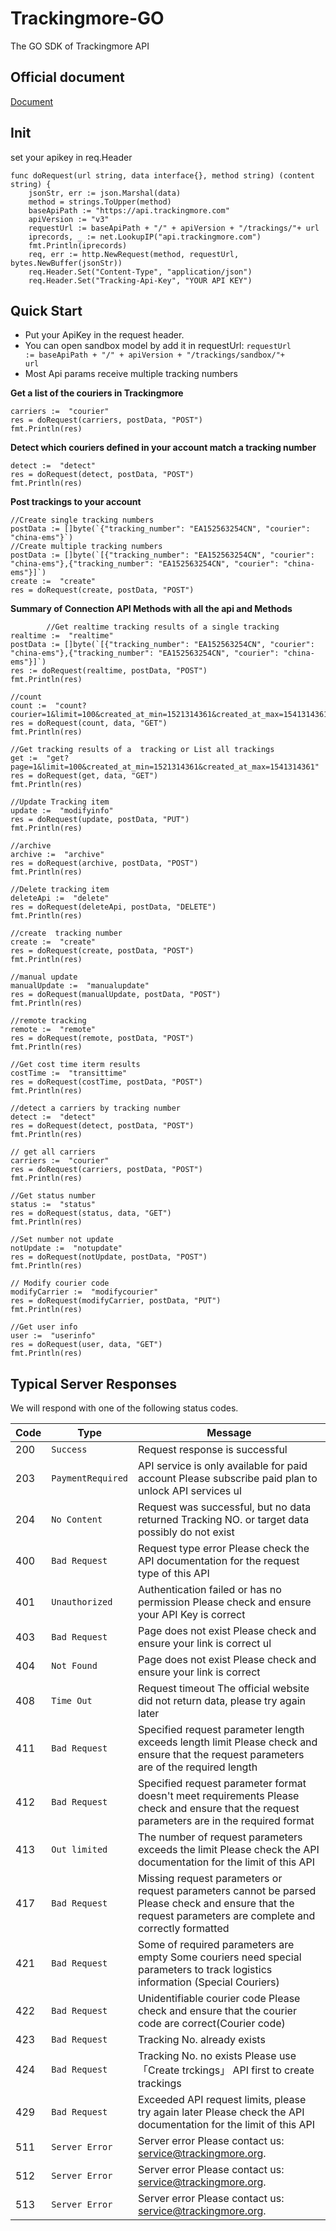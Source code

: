 Trackingmore-GO
=================

The GO SDK of Trackingmore API
## Official document

[Document](https://www.trackingmore.com/v3/api-index)

Init
--------------
set your apikey in req.Header
~~~
func doRequest(url string, data interface{}, method string) (content string) {
	jsonStr, err := json.Marshal(data)
	method = strings.ToUpper(method)
	baseApiPath := "https://api.trackingmore.com"
	apiVersion := "v3"
	requestUrl := baseApiPath + "/" + apiVersion + "/trackings/"+ url
	iprecords, _ := net.LookupIP("api.trackingmore.com")
	fmt.Println(iprecords)
	req, err := http.NewRequest(method, requestUrl, bytes.NewBuffer(jsonStr))
	req.Header.Set("Content-Type", "application/json")
	req.Header.Set("Tracking-Api-Key", "YOUR API KEY")
~~~

Quick Start
--------------
- Put your ApiKey in the request header.
- You can open sandbox model by add it in requestUrl: <code>requestUrl := baseApiPath + "/" + apiVersion + "/trackings/sandbox/"+ url</code>
- Most Api params receive multiple tracking numbers

**Get a list of the couriers in Trackingmore**

	carriers :=  "courier"
	res = doRequest(carriers, postData, "POST")
	fmt.Println(res)

**Detect which couriers defined in your account match a tracking number**

	detect :=  "detect"
	res = doRequest(detect, postData, "POST")
	fmt.Println(res)


**Post trackings to your account**

    //Create single tracking numbers
    postData := []byte(`{"tracking_number": "EA152563254CN", "courier": "china-ems"}`)
    //Create multiple tracking numbers
    postData := []byte(`[{"tracking_number": "EA152563254CN", "courier": "china-ems"},{"tracking_number": "EA152563254CN", "courier": "china-ems"}]`)
    create :=  "create"
	res = doRequest(create, postData, "POST")

**Summary of Connection API Methods with all the api and Methods**

            //Get realtime tracking results of a single tracking
	realtime :=  "realtime"
	postData := []byte(`[{"tracking_number": "EA152563254CN", "courier": "china-ems"},{"tracking_number": "EA152563254CN", "courier": "china-ems"}]`)
	res := doRequest(realtime, postData, "POST")
	fmt.Println(res)

	//count
	count :=  "count?courier=1&limit=100&created_at_min=1521314361&created_at_max=1541314361"
	res = doRequest(count, data, "GET")
	fmt.Println(res)

	//Get tracking results of a  tracking or List all trackings
	get :=  "get?page=1&limit=100&created_at_min=1521314361&created_at_max=1541314361"
	res = doRequest(get, data, "GET")
	fmt.Println(res)

	//Update Tracking item
	update :=  "modifyinfo"
	res = doRequest(update, postData, "PUT")
	fmt.Println(res)

	//archive
	archive :=  "archive"
	res = doRequest(archive, postData, "POST")
	fmt.Println(res)

	//Delete tracking item
	deleteApi :=  "delete"
	res = doRequest(deleteApi, postData, "DELETE")
	fmt.Println(res)

	//create  tracking number
	create :=  "create"
	res = doRequest(create, postData, "POST")
	fmt.Println(res)

	//manual update
	manualUpdate :=  "manualupdate"
	res = doRequest(manualUpdate, postData, "POST")
	fmt.Println(res)

	//remote tracking
	remote :=  "remote"
	res = doRequest(remote, postData, "POST")
	fmt.Println(res)

	//Get cost time iterm results
	costTime :=  "transittime"
	res = doRequest(costTime, postData, "POST")
	fmt.Println(res)

	//detect a carriers by tracking number
	detect :=  "detect"
	res = doRequest(detect, postData, "POST")
	fmt.Println(res)

	// get all carriers
	carriers :=  "courier"
	res = doRequest(carriers, postData, "POST")
	fmt.Println(res)

	//Get status number
	status :=  "status"
	res = doRequest(status, data, "GET")
	fmt.Println(res)

	//Set number not update
	notUpdate :=  "notupdate"
	res = doRequest(notUpdate, postData, "POST")
	fmt.Println(res)

	// Modify courier code
	modifyCarrier :=  "modifycourier"
	res = doRequest(modifyCarrier, postData, "PUT")
	fmt.Println(res)

	//Get user info
	user :=  "userinfo"
	res = doRequest(user, data, "GET")
	fmt.Println(res)

## Typical Server Responses

We will respond with one of the following status codes.

Code|Type | Message
----|--------------|-------------------------------
200    | <code>Success</code>|    Request response is successful
203    | <code>PaymentRequired</code>|  API service is only available for paid account Please subscribe paid plan to unlock API services                                                             ul
204    | <code>No Content</code>|    Request was successful, but no data returned Tracking NO. or target data possibly do not exist
400    | <code>Bad Request</code>| Request type error Please check the API documentation for the request type of this API
401    | <code>Unauthorized</code>|    Authentication failed or has no permission Please check and ensure your API Key is correct
403    | <code>Bad Request</code>|    Page does not exist Please check and ensure your link is correct                                                                                             ul
404    | <code>Not Found</code>|    Page does not exist Please check and ensure your link is correct
408    | <code>Time Out</code>|    Request timeout The official website did not return data, please try again later
411    | <code>Bad Request</code>|    Specified request parameter length exceeds length limit Please check and ensure that the request parameters are of the required length
412    | <code>Bad Request</code>|    Specified request parameter format doesn't meet requirements Please check and ensure that the request parameters are in the required format
413    | <code>Out limited</code>|    The number of request parameters exceeds the limit Please check the API documentation for the limit of this API
417    | <code>Bad Request</code>|    Missing request parameters or request parameters cannot be parsed Please check and ensure that the request parameters are complete and correctly formatted
421    | <code>Bad Request</code>|    Some of required parameters are empty Some couriers need special parameters to track logistics information (Special Couriers)
422    | <code>Bad Request</code>|    Unidentifiable courier code Please check and ensure that the courier code are correct(Courier code)
423    | <code>Bad Request</code>|    Tracking No. already exists
424    | <code>Bad Request</code>|    Tracking No. no exists Please use 「Create trckings」 API first to create trackings
429    | <code>Bad Request</code>|    Exceeded API request limits, please try again later Please check the API documentation for the limit of this API
511    | <code>Server Error</code>|    Server error Please contact us: service@trackingmore.org.
512    | <code>Server Error</code>|    Server error Please contact us: service@trackingmore.org.
513    | <code>Server Error</code>|    Server error Please contact us: service@trackingmore.org.        